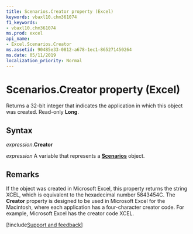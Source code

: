 ```yaml
---
title: Scenarios.Creator property (Excel)
keywords: vbaxl10.chm361074
f1_keywords:
- vbaxl10.chm361074
ms.prod: excel
api_name:
- Excel.Scenarios.Creator
ms.assetid: 90485e33-0812-a678-1ec1-865271450264
ms.date: 05/11/2019
localization_priority: Normal
---
```



# Scenarios.Creator property (Excel)

Returns a 32-bit integer that indicates the application in which this object was created. Read-only **Long**.


## Syntax

_expression_.**Creator**

_expression_ A variable that represents a **[Scenarios](Excel.Scenarios.md)** object.


## Remarks

If the object was created in Microsoft Excel, this property returns the string XCEL, which is equivalent to the hexadecimal number 5843454C. The **Creator** property is designed to be used in Microsoft Excel for the Macintosh, where each application has a four-character creator code. For example, Microsoft Excel has the creator code XCEL.



[!include[Support and feedback](~/includes/feedback-boilerplate.md)]